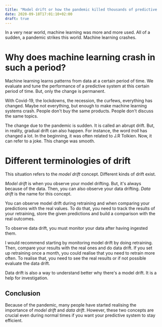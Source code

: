 ```yaml
---
title: "Model drift or how the pandemic killed thousands of predictive systems"
date: 2020-09-18T17:01:10+02:00
draft: true
---
```


In a very near world, machine learning was more and more used.
All of a sudden, a pandemic strikes this world. Machine learning crashes.

# Why does machine learning crash in such a period?

Machine learning learns patterns from data at a certain period of time. We evaluate and tune the performance of a predictive system at this certain period of time.
But, only the change is permanent.

With Covid-19, the lockdowns, the recession, the curfews, everything has changed. Maybe not everything, but enough to make machine learning systems crash. People don't buy the same products. People don't discuss the same topics.

The change due to the pandemic is sudden. It is called an abrupt drift. But, in reality, gradual drift can also happen. For instance, the word *troll* has changed a lot. In the beginning, it was often related to J.R Tolkien. Now, it can refer to a joke. This change was smooth.

# Different terminologies of drift

This situation refers to the *model drift* concept. Different kinds of drift exist.

*Model drift* is when you observe your model drifting. But, it's always because of the data. Then, you can also observe your data drifting. *Data drift* is the name for this concept.

You can observe model drift during retraining and when comparing your predictions with the real values. To do that, you need to track the results of your retraining, store the given predictions and build a comparison with the real outcomes.

To observe data drift, you must monitor your data after having ingested them.

I would recommend starting by monitoring model drift by doing retraining. Then, compare your results with the real ones and do data drift. If you set up retraining once a month, you could realise that you need to retrain more often. To realise that, you need to see the real results or if not possible evaluate the data drift.

Data drift is also a way to understand better why there's a model drift. It is a help for investigation.

## Conclusion
Because of the pandemic, many people have started realising the importance of *model drift* and *data drift*. However, these two concepts are crucial even during normal times if you want your predictive system to stay efficient.
